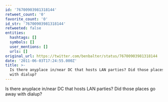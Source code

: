 ```yaml
---
id: '76700903981318144'
retweet_count: '0'
favorite_count: '0'
id_str: '76700903981318144'
retweeted: false
entities:
  hashtags: []
  symbols: []
  user_mentions: []
  urls: []
original_url: https://twitter.com/benbalter/status/76700903981318144
date: '2011-06-03T17:24:55.000Z'
title: >-
  Is there anyplace in/near DC that hosts LAN parties? Did those places go away
  with dialup?
---
```


Is there anyplace in/near DC that hosts LAN parties? Did those places go away with dialup?